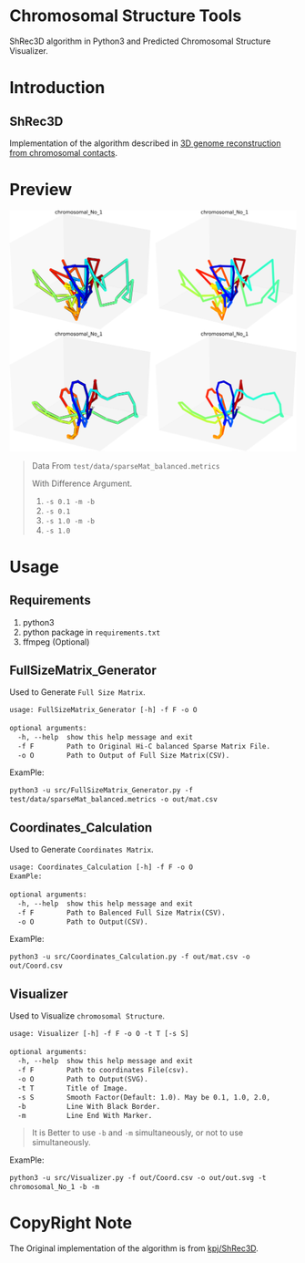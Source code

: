 # Chromosomal Structure Tools
ShRec3D algorithm in Python3 and Predicted Chromosomal Structure Visualizer.
# Introduction
## ShRec3D

Implementation of the algorithm described in [3D genome reconstruction from chromosomal contacts](http://www.nature.com/nmeth/journal/v11/n11/full/nmeth.3104.html).

# Preview
![](assets/preview.svg)
> Data From `test/data/sparseMat_balanced.metrics`
> 
> With Difference Argument.
> 1. `-s 0.1 -m -b`
> 2. `-s 0.1`
> 3. `-s 1.0 -m -b`
> 4. `-s 1.0`

# Usage
## Requirements
1. python3
2. python package in `requirements.txt`
3. ffmpeg (Optional)

## FullSizeMatrix_Generator
Used to Generate `Full Size Matrix`.
```
usage: FullSizeMatrix_Generator [-h] -f F -o O

optional arguments:
  -h, --help  show this help message and exit
  -f F        Path to Original Hi-C balanced Sparse Matrix File.
  -o O        Path to Output of Full Size Matrix(CSV).
```

ExamPle: 
```shell
python3 -u src/FullSizeMatrix_Generator.py -f test/data/sparseMat_balanced.metrics -o out/mat.csv
```

## Coordinates_Calculation
Used to Generate `Coordinates Matrix`.

```
usage: Coordinates_Calculation [-h] -f F -o O
ExamPle: 

optional arguments:
  -h, --help  show this help message and exit
  -f F        Path to Balenced Full Size Matrix(CSV).
  -o O        Path to Output(CSV).
```

ExamPle: 
```shell
python3 -u src/Coordinates_Calculation.py -f out/mat.csv -o out/Coord.csv
```

## Visualizer
Used to Visualize `chromosomal Structure`.

```
usage: Visualizer [-h] -f F -o O -t T [-s S]

optional arguments:
  -h, --help  show this help message and exit
  -f F        Path to coordinates File(csv).
  -o O        Path to Output(SVG).
  -t T        Title of Image.
  -s S        Smooth Factor(Default: 1.0). May be 0.1, 1.0, 2.0,
  -b          Line With Black Border.
  -m          Line End With Marker.
```

> It is Better to use `-b` and `-m` simultaneously, or not to use simultaneously.

ExamPle: 
```shell
python3 -u src/Visualizer.py -f out/Coord.csv -o out/out.svg -t chromosomal_No_1 -b -m
```

# CopyRight Note
The Original implementation of the algorithm is from [kpj/ShRec3D](https://github.com/kpj/ShRec3D.git).
